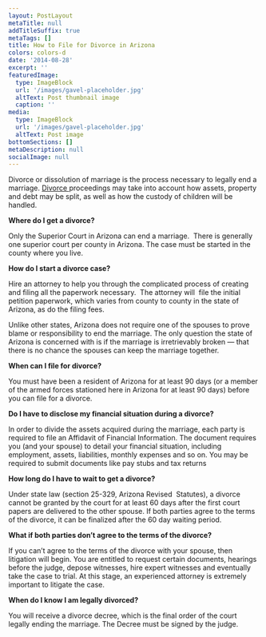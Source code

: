 ```yaml
---
layout: PostLayout
metaTitle: null
addTitleSuffix: true
metaTags: []
title: How to File for Divorce in Arizona
colors: colors-d
date: '2014-08-28'
excerpt: ''
featuredImage:
  type: ImageBlock
  url: '/images/gavel-placeholder.jpg'
  altText: Post thumbnail image
  caption: ''
media:
  type: ImageBlock
  url: '/images/gavel-placeholder.jpg'
  altText: Post image
bottomSections: []
metaDescription: null
socialImage: null
---
```


Divorce or dissolution of marriage is the process necessary to legally end a marriage. [Divorce ](https://www.azblumberglaw.com/phoenix-family-attorney/divorce/)proceedings may take into account how assets, property and debt may be split, as well as how the custody of children will be handled.

**Where do I get a divorce?**

Only the Superior Court in Arizona can end a marriage.  There is generally one superior court per county in Arizona. The case must be started in the county where you live.

**How do I start a divorce case?**

Hire an attorney to help you through the complicated process of creating and filing all the paperwork necessary.  The attorney will  file the initial petition paperwork, which varies from county to county in the state of Arizona, as do the filing fees.

Unlike other states, Arizona does not require one of the spouses to prove blame or responsibility to end the marriage. The only question the state of Arizona is concerned with is if the marriage is irretrievably broken — that there is no chance the spouses can keep the marriage together.

**When can I file for divorce?**

You must have been a resident of Arizona for at least 90 days (or a member of the armed forces stationed here in Arizona for at least 90 days) before you can file for a divorce.

**Do I have to disclose my financial situation during a divorce?**

In order to divide the assets acquired during the marriage, each party is required to file an Affidavit of Financial Information. The document requires you (and your spouse) to detail your financial situation, including employment, assets, liabilities, monthly expenses and so on. You may be required to submit documents like pay stubs and tax returns

**How long do I have to wait to get a divorce?**

Under state law (section 25-329, Arizona Revised  Statutes), a divorce cannot be granted by the court for at least 60 days after the first court papers are delivered to the other spouse. If both parties agree to the terms of the divorce, it can be finalized after the 60 day waiting period.

**What if both parties don’t agree to the terms of the divorce?**

If you can’t agree to the terms of the divorce with your spouse, then litigation will begin. You are entitled to request certain documents, hearings before the judge, depose witnesses, hire expert witnesses and eventually take the case to trial. At this stage, an experienced attorney is extremely important to litigate the case.

**When do I know I am legally divorced?**

You will receive a divorce decree, which is the final order of the court legally ending the marriage. The Decree must be signed by the judge.
